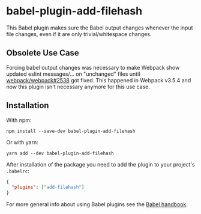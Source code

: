 # babel-plugin-add-filehash

This Babel plugin makes sure the Babel output changes whenever the input
file changes, even if it are only trivial/whitespace changes.

## Obsolete Use Case

Forcing babel output changes was necessary to make Webpack show updated eslint messages/... on
"unchanged" files until [webpack/webpack#2538][issue2538] got fixed. This happened in
Webpack v3.5.4 and now this plugin isn't necessary anymore for this
use case.

## Installation

With npm:
```shell
npm install --save-dev babel-plugin-add-filehash
```

Or with yarn:
```shell
yarn add --dev babel-plugin-add-filehash
```

After installation of the package you need to add the plugin to
your project's `.babelrc`:

```json
{
  "plugins": ["add-filehash"]
}
```

For more general info about using Babel plugins see the [Babel handbook][1].

 [issue2538]: https://github.com/webpack/webpack/issues/2538
 [1]: https://github.com/thejameskyle/babel-handbook/blob/master/translations/en/user-handbook.md#manually-specifying-plugins

